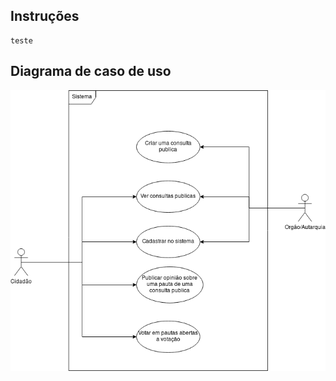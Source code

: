 ## Instruções 

```
teste
```

## Diagrama de caso de uso

![Diagrama de Caso de Uso](casodeuso.png)
